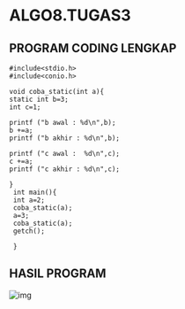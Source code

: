 # ALGO8.TUGAS3




## PROGRAM CODING LENGKAP

    #include<stdio.h>
    #include<conio.h>

    void coba_static(int a){
    static int b=3;
    int c=1;

    printf ("b awal : %d\n",b);
    b +=a;
    printf ("b akhir : %d\n",b);

    printf ("c awal :  %d\n",c);
    c +=a;
    printf ("c akhir : %d\n",c);

    }
     int main(){
     int a=2;
     coba_static(a);
     a=3;
     coba_static(a);
     getch();

     }



## HASIL PROGRAM


![img](https://github.com/dindapuspitadewi/ALGO8.TUGAS3/blob/master/variabel%20statis.jpg?raw=true)
